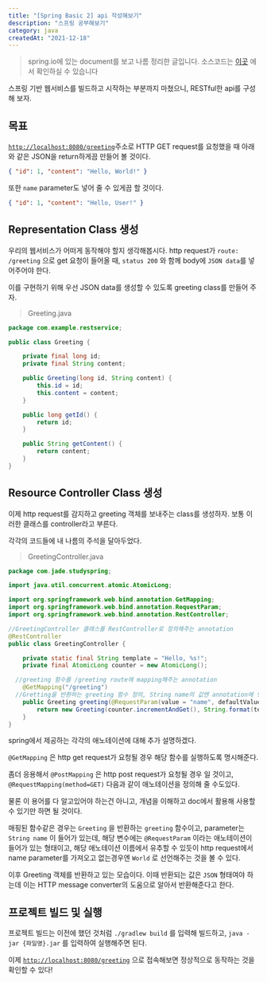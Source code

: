 ```yaml
---
title: "[Spring Basic 2] api 작성해보기"
description: "스프링 공부해보기"
category: java
createdAt: "2021-12-18"
---
```


> spring.io에 있는 document를 보고 나름 정리한 글입니다.
> 소스코드는 [이곳](https://github.com/morethanmin/study-spring/tree/main/%5BSpring%20Basic%202%5D%20api%20%EC%9E%91%EC%84%B1%ED%95%B4%EB%B3%B4%EA%B8%B0) 에서 확인하실 수 있습니다

스프링 기반 웹서비스를 빌드하고 시작하는 부분까지 마쳤으니, RESTful한 api를 구성해 보자.

## 목표

[`http://localhost:8080/greeting`](http://localhost:8080/greeting)주소로 HTTP GET request를 요청했을 때 아래와 같은 JSON을 return하게끔 만들어 볼 것이다.

```json
{ "id": 1, "content": "Hello, World!" }
```

또한 `name` parameter도 넣어 줄 수 있게끔 할 것이다.

```json
{ "id": 1, "content": "Hello, User!" }
```

## **Representation Class 생성**

우리의 웹서비스가 어떠게 동작해야 할지 생각해봅시다. http request가 `route: /greeting` 으로 get 요청이 들어올 때, `status 200` 와 함께 body에 `JSON data`를 넣어주어야 한다.

이를 구현하기 위해 우선 JSON data를 생성할 수 있도록 greeting class를 만들어 주자.

> Greeting.java

```java
package com.example.restservice;

public class Greeting {

	private final long id;
	private final String content;

	public Greeting(long id, String content) {
		this.id = id;
		this.content = content;
	}

	public long getId() {
		return id;
	}

	public String getContent() {
		return content;
	}
}
```

## **Resource Controller Class 생성**

이제 http request를 감지하고 greeting 객체를 보내주는 class를 생성하자. 보통 이러한 클래스를 controller라고 부른다.

각각의 코드들에 내 나름의 주석을 달아두었다.

> GreetingController.java

```java
package com.jade.studyspring;

import java.util.concurrent.atomic.AtomicLong;

import org.springframework.web.bind.annotation.GetMapping;
import org.springframework.web.bind.annotation.RequestParam;
import org.springframework.web.bind.annotation.RestController;

//GreetingController 클래스를 RestController로 정의해주는 annotation
@RestController
public class GreetingController {

	private static final String template = "Hello, %s!";
	private final AtomicLong counter = new AtomicLong();

  //greeting 함수를 /greeting route에 mapping해주는 annotation
	@GetMapping("/greeting")
  //Gretting을 반환하는 greeting 함수 정의, String name의 값엔 annotation에 명시된 값이 들어감.
	public Greeting greeting(@RequestParam(value = "name", defaultValue = "World") String name) {
		return new Greeting(counter.incrementAndGet(), String.format(template, name));
	}
}
```

spring에서 제공하는 각각의 애노테이션에 대해 추가 설명하겠다.

`@GetMapping` 은 http get request가 요청될 경우 해당 함수를 실행하도록 명시해준다.

좀더 응용해서 `@PostMapping` 은 http post request가 요청될 경우 일 것이고, `@RequestMapping(method=GET)` 다음과 같이 애노테이션을 정의해 줄 수도있다.

물론 이 용어를 다 알고있어야 하는건 아니고, 개념을 이해하고 doc에서 활용해 사용할 수 있기만 하면 될 것이다.

매핑된 함수같은 경우는 `Greeting` 을 반환하는 `greeting` 함수이고, parameter는 `String name` 이 들어가 있는데, 해당 변수에는 `@RequestParam` 이라는 애노테이션이 들어가 있는 형태이고, 해당 애노테이션 이름에서 유추할 수 있듯이 http request에서 name parameter를 가져오고 없는경우엔 `World` 로 선언해주는 것을 볼 수 있다.

이후 Greeting 객체를 반환하고 있는 모습이다. 이때 반환되는 값은 `JSON` 형태여야 하는데 이는 HTTP message converter의 도움으로 알아서 반환해준다고 한다.

## 프로젝트 빌드 및 실행

프로젝트 빌드는 이전에 했던 것처럼 `./gradlew build` 를 입력해 빌드하고, `java -jar {파일명}.jar` 를 입력하여 실행해주면 된다.

이제 [`http://localhost:8080/greeting`](http://localhost:8080/greeting) 으로 접속해보면 정상적으로 동작하는 것을 확인할 수 있다!

